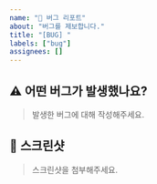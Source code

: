 ```yaml
---
name: "🐞 버그 리포트"
about: "버그를 제보합니다."
title: "[BUG] "
labels: ["bug"]
assignees: []
---
```


## ⚠️ 어떤 버그가 발생했나요?
> 발생한 버그에 대해 작성해주세요.

## 📸 스크린샷
> 스크린샷을 첨부해주세요.
